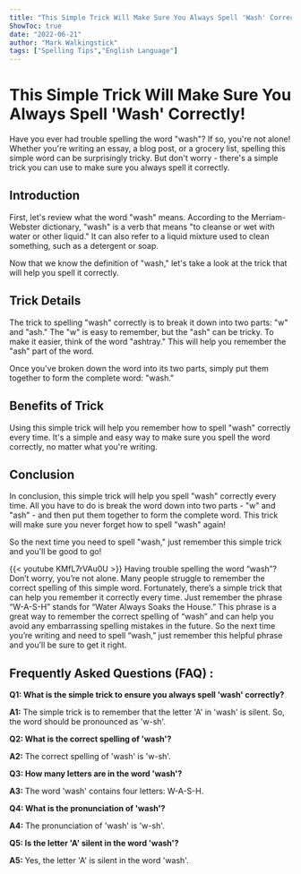```yaml
---
title: "This Simple Trick Will Make Sure You Always Spell 'Wash' Correctly!"
ShowToc: true 
date: "2022-06-21"
author: "Mark Walkingstick" 
tags: ["Spelling Tips","English Language"]
---
```

# This Simple Trick Will Make Sure You Always Spell 'Wash' Correctly!

Have you ever had trouble spelling the word "wash"? If so, you're not alone! Whether you're writing an essay, a blog post, or a grocery list, spelling this simple word can be surprisingly tricky. But don't worry - there's a simple trick you can use to make sure you always spell it correctly. 

## Introduction

First, let's review what the word "wash" means. According to the Merriam-Webster dictionary, "wash" is a verb that means "to cleanse or wet with water or other liquid." It can also refer to a liquid mixture used to clean something, such as a detergent or soap. 

Now that we know the definition of "wash," let's take a look at the trick that will help you spell it correctly. 

## Trick Details

The trick to spelling "wash" correctly is to break it down into two parts: "w" and "ash." The "w" is easy to remember, but the "ash" can be tricky. To make it easier, think of the word "ashtray." This will help you remember the "ash" part of the word. 

Once you've broken down the word into its two parts, simply put them together to form the complete word: "wash."

## Benefits of Trick

Using this simple trick will help you remember how to spell "wash" correctly every time. It's a simple and easy way to make sure you spell the word correctly, no matter what you're writing. 

## Conclusion

In conclusion, this simple trick will help you spell "wash" correctly every time. All you have to do is break the word down into two parts - "w" and "ash" - and then put them together to form the complete word. This trick will make sure you never forget how to spell "wash" again! 

So the next time you need to spell "wash," just remember this simple trick and you'll be good to go!

{{< youtube KMfL7rVAu0U >}} 
Having trouble spelling the word “wash”? Don’t worry, you’re not alone. Many people struggle to remember the correct spelling of this simple word. Fortunately, there’s a simple trick that can help you remember it correctly every time. Just remember the phrase “W-A-S-H” stands for “Water Always Soaks the House.” This phrase is a great way to remember the correct spelling of “wash” and can help you avoid any embarrassing spelling mistakes in the future. So the next time you’re writing and need to spell “wash,” just remember this helpful phrase and you’ll be sure to get it right.

## Frequently Asked Questions (FAQ) :
**Q1: What is the simple trick to ensure you always spell 'wash' correctly?**

**A1:** The simple trick is to remember that the letter 'A' in 'wash' is silent. So, the word should be pronounced as 'w-sh'. 

**Q2: What is the correct spelling of 'wash'?**

**A2:** The correct spelling of 'wash' is 'w-sh'. 

**Q3: How many letters are in the word 'wash'?**

**A3:** The word 'wash' contains four letters: W-A-S-H. 

**Q4: What is the pronunciation of 'wash'?**

**A4:** The pronunciation of 'wash' is 'w-sh'. 

**Q5: Is the letter 'A' silent in the word 'wash'?**

**A5:** Yes, the letter 'A' is silent in the word 'wash'.





